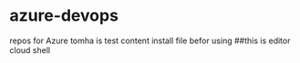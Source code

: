 # azure-devops
repos for Azure tomha is test content
install file befor using
##this is editor cloud shell
